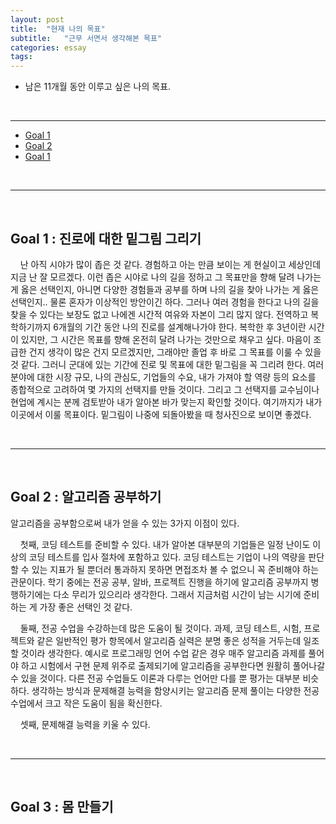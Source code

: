 ```yaml
---
layout: post
title:  "현재 나의 목표"
subtitle:   "근무 서면서 생각해본 목표"
categories: essay
tags: 
---
```

- 남은 11개월 동안 이루고 싶은 나의 목표.

<br />

___



- [Goal 1](#Goal-1-:-진로에-대한-밑그림-그리기)
- [Goal 2](#Goal-2-:-알고리즘-공부하기)
- [Goal 1](#Goal-1-:-몸-만들기)



<br />

___

<br />



## Goal 1 : 진로에 대한 밑그림 그리기
&nbsp;&nbsp;&nbsp;&nbsp;난 아직 시야가 많이 좁은 것 같다. 경험하고 아는 만큼 보이는 게 현실이고 세상인데 지금 난 잘 모르겠다. 이런 좁은 시야로 나의 길을 정하고 그 목표만을 향해 달려 나가는 게 옳은 선택인지, 아니면 다양한 경험들과 공부를 하며 나의 길을 찾아 나가는 게 옳은 선택인지.. 물론 혼자가 이상적인 방안이긴 하다. 그러나 여러 경험을 한다고 나의 길을 찾을 수 있다는 보장도 없고 나에겐 시간적 여유와 자본이 그리 많지 않다. 전역하고 복학하기까지 6개월의 기간 동안 나의 진로를 설계해나가야 한다. 복학한 후 3년이란 시간이 있지만, 그 시간은 목표를 향해 온전히 달려 나가는 것만으로 채우고 싶다. 마음이 조급한 건지 생각이 많은 건지 모르겠지만, 그래야만 졸업 후 바로 그 목표를 이룰 수 있을 것 같다. 그러니 군대에 있는 기간에 진로 및 목표에 대한 밑그림을 꼭 그리려 한다. 여러 분야에 대한 시장 규모, 나의 관심도, 기업들의 수요, 내가 가져야 할 역량 등의 요소를 종합적으로 고려하여 몇 가지의 선택지를 만들 것이다. 그리고 그 선택지를 교수님이나 현업에 계시는 분께 검토받아 내가 알아본 바가 맞는지 확인할 것이다. 여기까지가 내가 이곳에서 이룰 목표이다. 밑그림이 나중에 되돌아봤을 때 청사진으로 보이면 좋겠다.



<br />

___

<br />



## Goal 2 : 알고리즘 공부하기
알고리즘을 공부함으로써 내가 얻을 수 있는 3가지 이점이 있다.

&nbsp;&nbsp;&nbsp;&nbsp;첫째, 코딩 테스트를 준비할 수 있다. 내가 알아본 대부분의 기업들은 일정 난이도 이상의 코딩 테스트를 입사 절차에 포함하고 있다. 코딩 테스트는 기업이 나의 역량을 판단할 수 있는 지표가 될 뿐더러 통과하지 못하면 면접조차 볼 수 없으니 꼭 준비해야 하는 관문이다. 학기 중에는 전공 공부, 알바, 프로젝트 진행을 하기에 알고리즘 공부까지 병행하기에는 다소 무리가 있으리라 생각한다. 그래서 지금처럼 시간이 남는 시기에 준비하는 게 가장 좋은 선택인 것 같다.
 
&nbsp;&nbsp;&nbsp;&nbsp;둘째, 전공 수업을 수강하는데 많은 도움이 될 것이다. 과제, 코딩 테스트, 시험, 프로젝트와 같은 일반적인 평가 항목에서 알고리즘 실력은 분명 좋은 성적을 거두는데 일조할 것이라 생각한다. 예시로 프로그래밍 언어 수업 같은 경우 매주 알고리즘 과제를 풀어야 하고 시험에서 구현 문제 위주로 출제되기에 알고리즘을 공부한다면 원활히 풀어나갈 수 있을 것이다. 다른 전공 수업들도 이론과 다루는 언어만 다를 뿐 평가는 대부분 비슷하다. 생각하는 방식과 문제해결 능력을 함양시키는 알고리즘 문제 풀이는 다양한 전공 수업에서 크고 작은 도움이 됨을 확신한다.

&nbsp;&nbsp;&nbsp;&nbsp;셋째, 문제해결 능력을 키울 수 있다.


<br />

___

<br />



## Goal 3 : 몸 만들기
&nbsp;&nbsp;&nbsp;&nbsp;